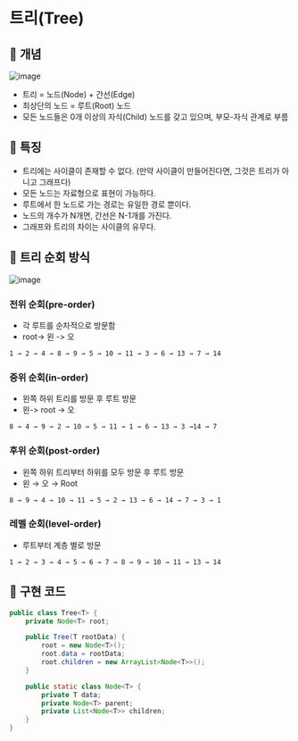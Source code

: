 # 트리(Tree)
## 📌 개념
![image](https://github.com/user-attachments/assets/4c5cc71c-ad02-4971-9bba-70fd85a9b0c4)

- 트리 = 노드(Node) + 간선(Edge)
- 최상단의 노드 = 루트(Root) 노드
- 모든 노드들은 0개 이상의 자식(Child) 노드를 갖고 있으며, 부모-자식 관계로 부름

## 📌 특징
- 트리에는 사이클이 존재할 수 없다. (만약 사이클이 만들어진다면, 그것은 트리가 아니고 그래프다)
- 모든 노드는 자료형으로 표현이 가능하다.
- 루트에서 한 노드로 가는 경로는 유일한 경로 뿐이다.
- 노드의 개수가 N개면, 간선은 N-1개를 가진다.
- 그래프와 트리의 차이는 사이클의 유무다.

## 📌 트리 순회 방식

![image](https://github.com/user-attachments/assets/9aeec938-653a-48aa-94b8-d61cac82d9f7)

### 전위 순회(pre-order)
- 각 루트를 순차적으로 방문함
- root-> 왼 -> 오
```
1 → 2 → 4 → 8 → 9 → 5 → 10 → 11 → 3 → 6 → 13 → 7 → 14
```

### 중위 순회(in-order)
- 왼쪽 하위 트리를 방문 후 루트 방문
- 왼-> root -> 오
```
8 → 4 → 9 → 2 → 10 → 5 → 11 → 1 → 6 → 13 → 3 →14 → 7
```

### 후위 순회(post-order)
- 왼쪽 하위 트리부터 하위를 모두 방문 후 루트 방문
- 왼 → 오 → Root
```
8 → 9 → 4 → 10 → 11 → 5 → 2 → 13 → 6 → 14 → 7 → 3 → 1
```

### 레벨 순회(level-order)
- 루트부터 계층 별로 방문
```
1 → 2 → 3 → 4 → 5 → 6 → 7 → 8 → 9 → 10 → 11 → 13 → 14
```

## 📌 구현 코드
```java
public class Tree<T> {
    private Node<T> root;

    public Tree(T rootData) {
        root = new Node<T>();
        root.data = rootData;
        root.children = new ArrayList<Node<T>>();
    }

    public static class Node<T> {
        private T data;
        private Node<T> parent;
        private List<Node<T>> children;
    }
}
```
